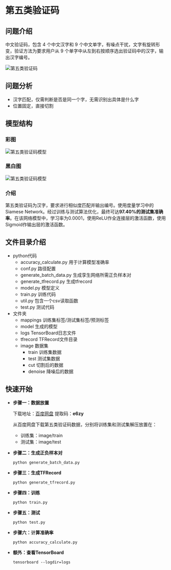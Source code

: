 # 第五类验证码

## 问题介绍

中文验证码，包含 4 个中文汉字和 9 个中文单字，有噪点干扰，文字有旋转形变，验证方法为要求用户从 9 个单字中从左到右按顺序选出验证码中的汉字，输出汉字编号。

![第五类验证码](https://github.com/czczup/Captcha-Recognition/blob/master/docs/problem5.png?raw=true)

## 问题分析

- 汉字匹配，仅需判断是否是同一个字，无需识别出具体是什么字
- 位置固定，直接切割

## 模型结构

### 彩图

![第五类验证码模型](https://github.com/czczup/Captcha-Recognition/blob/master/docs/net5.png?raw=true)

### 黑白图

![第五类验证码模型](https://github.com/czczup/Captcha-Recognition/blob/master/docs/net5_.png?raw=true)

### 介绍

第五类验证码为汉字，要求进行相似度匹配并输出编号。使用度量学习中的Siamese Network。经过训练与测试算法优化，最终可达**97.40%的测试集准确率**。在该网络模型中，学习率为0.0001，使用ReLU作全连接层的激活函数，使用Sigmoid作输出层的激活函数。

## 文件目录介绍

- python代码
  - accuracy_calculate.py 用于计算模型准确率
  - conf.py 路径配置
  - generate_batch_data.py 生成孪生网络所需正负样本对
  - generate_tfrecord.py 生成tfrecord
  - model.py 模型定义
  - train.py 训练代码
  - util.py 包含一个csv读取函数
  - test.py 测试代码
- 文件夹
  - mappings 训练集标签/测试集标签/预测标签
  - model 生成的模型
  - logs TensorBoard日志文件
  - tfrecord TFRecord文件目录
  - image 数据集
    - train 训练集数据
    - test 测试集数据
    - cut 切割后的数据
    - denoise 降噪后的数据

## 快速开始

- **步骤一：数据放置**

  下载地址：[百度网盘](https://pan.baidu.com/s/1A07EiNpy7e3sXSyaVyDvSA)  提取码：**e6zy**

  从百度网盘下载第五类验证码数据，分别将训练集和测试集解压放置在：

  - 训练集：image/train
  - 测试集：image/test

- **步骤二：生成正负样本对**

  ```
  python generate_batch_data.py
  ```

- **步骤三：生成TFRecord**

  ```
  python generate_tfrecord.py
  ```

- **步骤四：训练**

  ```
  python train.py
  ```

- **步骤五：测试**

  ```
  python test.py
  ```

- **步骤六：计算准确率**

  ```
  python accuracy_calculate.py
  ```

- **额外：查看TensorBoard**

  ```
  tensorboard --logdir=logs
  ```

  

